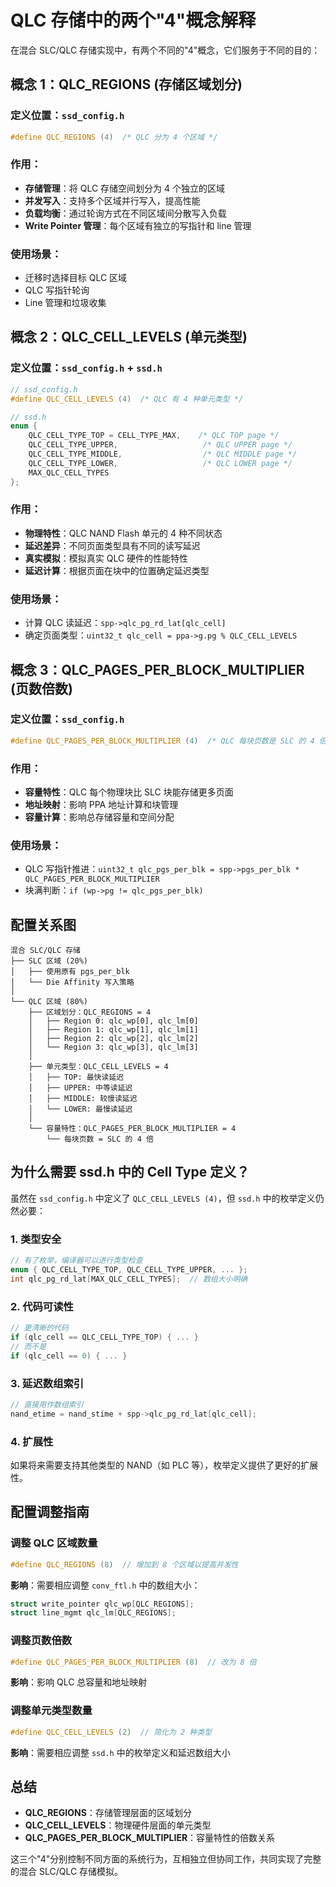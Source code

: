# QLC 存储中的两个"4"概念解释

在混合 SLC/QLC 存储实现中，有两个不同的"4"概念，它们服务于不同的目的：

## 概念 1：QLC_REGIONS (存储区域划分)

### 定义位置：`ssd_config.h`
```c
#define QLC_REGIONS (4)  /* QLC 分为 4 个区域 */
```

### 作用：
- **存储管理**：将 QLC 存储空间划分为 4 个独立的区域
- **并发写入**：支持多个区域并行写入，提高性能
- **负载均衡**：通过轮询方式在不同区域间分散写入负载
- **Write Pointer 管理**：每个区域有独立的写指针和 line 管理

### 使用场景：
- 迁移时选择目标 QLC 区域
- QLC 写指针轮询
- Line 管理和垃圾收集




## 概念 2：QLC_CELL_LEVELS (单元类型)

### 定义位置：`ssd_config.h` + `ssd.h`
```c
// ssd_config.h
#define QLC_CELL_LEVELS (4)  /* QLC 有 4 种单元类型 */

// ssd.h  
enum { 
    QLC_CELL_TYPE_TOP = CELL_TYPE_MAX,    /* QLC TOP page */
    QLC_CELL_TYPE_UPPER,                   /* QLC UPPER page */  
    QLC_CELL_TYPE_MIDDLE,                  /* QLC MIDDLE page */
    QLC_CELL_TYPE_LOWER,                   /* QLC LOWER page */
    MAX_QLC_CELL_TYPES
};
```

### 作用：
- **物理特性**：QLC NAND Flash 单元的 4 种不同状态
- **延迟差异**：不同页面类型具有不同的读写延迟
- **真实模拟**：模拟真实 QLC 硬件的性能特性
- **延迟计算**：根据页面在块中的位置确定延迟类型

### 使用场景：
- 计算 QLC 读延迟：`spp->qlc_pg_rd_lat[qlc_cell]`
- 确定页面类型：`uint32_t qlc_cell = ppa->g.pg % QLC_CELL_LEVELS`




## 概念 3：QLC_PAGES_PER_BLOCK_MULTIPLIER (页数倍数)

### 定义位置：`ssd_config.h`
```c
#define QLC_PAGES_PER_BLOCK_MULTIPLIER (4)  /* QLC 每块页数是 SLC 的 4 倍 */
```

### 作用：
- **容量特性**：QLC 每个物理块比 SLC 块能存储更多页面
- **地址映射**：影响 PPA 地址计算和块管理
- **容量计算**：影响总存储容量和空间分配

### 使用场景：
- QLC 写指针推进：`uint32_t qlc_pgs_per_blk = spp->pgs_per_blk * QLC_PAGES_PER_BLOCK_MULTIPLIER`
- 块满判断：`if (wp->pg != qlc_pgs_per_blk)`




## 配置关系图

```
混合 SLC/QLC 存储
├── SLC 区域 (20%)
│   ├── 使用原有 pgs_per_blk
│   └── Die Affinity 写入策略
│
└── QLC 区域 (80%)
    ├── 区域划分：QLC_REGIONS = 4
    │   ├── Region 0: qlc_wp[0], qlc_lm[0]
    │   ├── Region 1: qlc_wp[1], qlc_lm[1]  
    │   ├── Region 2: qlc_wp[2], qlc_lm[2]
    │   └── Region 3: qlc_wp[3], qlc_lm[3]
    │
    ├── 单元类型：QLC_CELL_LEVELS = 4
    │   ├── TOP: 最快读延迟
    │   ├── UPPER: 中等读延迟  
    │   ├── MIDDLE: 较慢读延迟
    │   └── LOWER: 最慢读延迟
    │
    └── 容量特性：QLC_PAGES_PER_BLOCK_MULTIPLIER = 4
        └── 每块页数 = SLC 的 4 倍
```




## 为什么需要 ssd.h 中的 Cell Type 定义？

虽然在 `ssd_config.h` 中定义了 `QLC_CELL_LEVELS (4)`，但 `ssd.h` 中的枚举定义仍然必要：

### 1. 类型安全
```c
// 有了枚举，编译器可以进行类型检查
enum { QLC_CELL_TYPE_TOP, QLC_CELL_TYPE_UPPER, ... };
int qlc_pg_rd_lat[MAX_QLC_CELL_TYPES];  // 数组大小明确
```

### 2. 代码可读性
```c
// 更清晰的代码
if (qlc_cell == QLC_CELL_TYPE_TOP) { ... }
// 而不是
if (qlc_cell == 0) { ... }
```

### 3. 延迟数组索引
```c
// 直接用作数组索引
nand_etime = nand_stime + spp->qlc_pg_rd_lat[qlc_cell];
```

### 4. 扩展性
如果将来需要支持其他类型的 NAND（如 PLC 等），枚举定义提供了更好的扩展性。




## 配置调整指南

### 调整 QLC 区域数量
```c
#define QLC_REGIONS (8)  // 增加到 8 个区域以提高并发性
```
**影响**：需要相应调整 `conv_ftl.h` 中的数组大小：
```c
struct write_pointer qlc_wp[QLC_REGIONS];
struct line_mgmt qlc_lm[QLC_REGIONS];
```

### 调整页数倍数
```c
#define QLC_PAGES_PER_BLOCK_MULTIPLIER (8)  // 改为 8 倍
```
**影响**：影响 QLC 总容量和地址映射

### 调整单元类型数量
```c
#define QLC_CELL_LEVELS (2)  // 简化为 2 种类型
```
**影响**：需要相应调整 `ssd.h` 中的枚举定义和延迟数组大小




## 总结

- **QLC_REGIONS**：存储管理层面的区域划分
- **QLC_CELL_LEVELS**：物理硬件层面的单元类型  
- **QLC_PAGES_PER_BLOCK_MULTIPLIER**：容量特性的倍数关系

这三个"4"分别控制不同方面的系统行为，互相独立但协同工作，共同实现了完整的混合 SLC/QLC 存储模拟。 